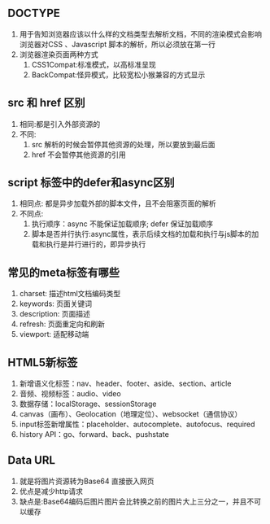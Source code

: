 ## DOCTYPE 
1. 用于告知浏览器应该以什么样的文档类型去解析文档，不同的渲染模式会影响浏览器对CSS 、Javascript 脚本的解析，所以必须放在第一行
2. 浏览器渲染页面两种方式
   1. CSS1Compat:标准模式，以高标准呈现
   2. BackCompat:怪异模式，比较宽松小猴兼容的方式显示

## src 和 href 区别
1. 相同:都是引入外部资源的
2. 不同:
    1. src 解析的时候会暂停其他资源的处理，所以要放到最后面
    2. href 不会暂停其他资源的引用
   
## script 标签中的defer和async区别
1. 相同点: 都是异步加载外部的脚本文件，且不会阻塞页面的解析
2. 不同点: 
    1. 执行顺序：async 不能保证加载顺序; defer 保证加载顺序
    2. 脚本是否并行执行:async属性，表示后续文档的加载和执行与js脚本的加载和执行是并行进行的，即异步执行

## 常见的meta标签有哪些
1. charset: 描述html文档编码类型
2. keywords: 页面关键词
3. description: 页面描述
4. refresh: 页面重定向和刷新
5. viewport: 适配移动端

## HTML5新标签
1. 新增语义化标签：nav、header、footer、aside、section、article
2. 音频、视频标签：audio、video
3. 数据存储：localStorage、sessionStorage
4. canvas（画布）、Geolocation（地理定位）、websocket（通信协议）
5. input标签新增属性：placeholder、autocomplete、autofocus、required
6. history API：go、forward、back、pushstate


## Data URL
1. 就是将图片资源转为Base64 直接嵌入网页
2. 优点是减少http请求
3. 缺点是:Base64编码后图片图片会比转换之前的图片大上三分之一，并且不可以缓存